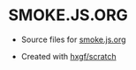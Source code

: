 # SMOKE.JS.ORG

- Source files for [smoke.js.org](https://smoke.js.org)

- Created with [hxgf/scratch](https://github.com/hxgf/scratch)

